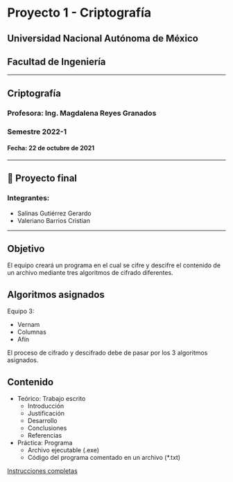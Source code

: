 # Proyecto 1 - Criptografía
## Universidad Nacional Autónoma de México

## Facultad de Ingeniería
-------------- 
## Criptografía
### Profesora: Ing. Magdalena Reyes Granados
### Semestre 2022-1
#### Fecha: 22 de octubre de 2021
-------------
## 🎒 Proyecto final

### Integrantes:
- Salinas Gutiérrez Gerardo
- Valeriano Barrios Cristian
----------- 
## Objetivo
El equipo creará un programa en el cual se cifre y descifre el contenido de un archivo mediante tres algoritmos de cifrado diferentes.

## Algoritmos asignados
Equipo 3:
- Vernam
- Columnas
- Afín

El proceso de cifrado y descifrado debe de pasar por los 3 algoritmos asignados.

## Contenido
- Teórico: Trabajo escrito
  - Introducción
  - Justificación
  - Desarrollo
  - Conclusiones
  - Referencias
- Práctica: Programa 
  - Archivo ejecutable (.exe)
  - Código del programa comentado en un archivo (*.txt)

[Instrucciones completas](requisitos.pdf)